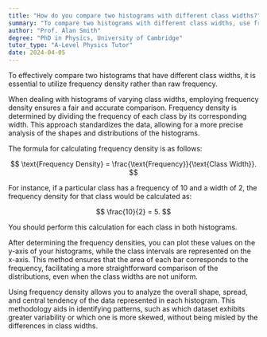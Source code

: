 ```yaml
---
title: "How do you compare two histograms with different class widths?"
summary: "To compare two histograms with different class widths, use frequency density instead of frequency."
author: "Prof. Alan Smith"
degree: "PhD in Physics, University of Cambridge"
tutor_type: "A-Level Physics Tutor"
date: 2024-04-05
---
```


To effectively compare two histograms that have different class widths, it is essential to utilize frequency density rather than raw frequency.

When dealing with histograms of varying class widths, employing frequency density ensures a fair and accurate comparison. Frequency density is determined by dividing the frequency of each class by its corresponding width. This approach standardizes the data, allowing for a more precise analysis of the shapes and distributions of the histograms.

The formula for calculating frequency density is as follows:

$$
\text{Frequency Density} = \frac{\text{Frequency}}{\text{Class Width}}.
$$

For instance, if a particular class has a frequency of $10$ and a width of $2$, the frequency density for that class would be calculated as:

$$
\frac{10}{2} = 5.
$$

You should perform this calculation for each class in both histograms.

After determining the frequency densities, you can plot these values on the y-axis of your histograms, while the class intervals are represented on the x-axis. This method ensures that the area of each bar corresponds to the frequency, facilitating a more straightforward comparison of the distributions, even when the class widths are not uniform.

Using frequency density allows you to analyze the overall shape, spread, and central tendency of the data represented in each histogram. This methodology aids in identifying patterns, such as which dataset exhibits greater variability or which one is more skewed, without being misled by the differences in class widths.
    